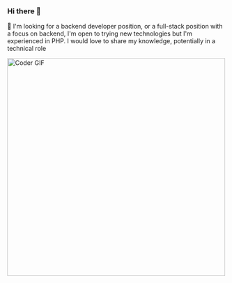 ### Hi there 👋


👯 I'm looking for a backend developer position, or a full-stack position with a focus on backend, 
I'm open to trying new technologies but I'm experienced in PHP. I would love to share my knowledge, 
potentially in a technical role

<img src="https://camo.githubusercontent.com/1256f8b9a2509fbad8f65a76ceaa2c356ff0d1ab/68747470733a2f2f6d656469612e67697068792e636f6d2f6d656469612f31334867774773584630616947592f67697068792e676966" alt="Coder GIF" data-canonical-src="
https://i.pinimg.com/originals/e4/6c/b7/e46cb733dbbe6889fc26d100c1cc1861.gif" style="width:500px">

<!--
<img src="https://camo.githubusercontent.com/1256f8b9a2509fbad8f65a76ceaa2c356ff0d1ab/68747470733a2f2f6d656469612e67697068792e636f6d2f6d656469612f31334867774773584630616947592f67697068792e676966" alt="Coder GIF" data-canonical-src="https://media.giphy.com/media/SWoSkN6DxTszqIKEqv/giphy.gif" style="width:500px">
-->
